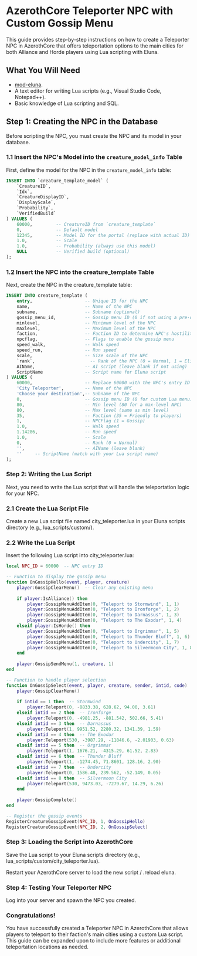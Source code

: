 # AzerothCore Teleporter NPC with Custom Gossip Menu

This guide provides step-by-step instructions on how to create a Teleporter NPC in AzerothCore that offers teleportation options to the main cities 
for both Alliance and Horde players using Lua scripting with Eluna.

## What You Will Need

- [mod-eluna](https://github.com/azerothcore/mod-eluna).
- A text editor for writing Lua scripts (e.g., Visual Studio Code, Notepad++).
- Basic knowledge of Lua scripting and SQL.

## Step 1: Creating the NPC in the Database

Before scripting the NPC, you must create the NPC and its model in your database.

### 1.1 Insert the NPC's Model into the `creature_model_info` Table

First, define the model for the NPC in the `creature_model_info` table:

```sql
INSERT INTO `creature_template_model` (
    `CreatureID`,
    `Idx`,
    `CreatureDisplayID`,
    `DisplayScale`,
    `Probability`,
    `VerifiedBuild`
) VALUES (
    60000,         -- CreatureID from `creature_template`
    0,             -- Default model
    12345,         -- Model ID for the portal (replace with actual ID)
    1.0,           -- Scale
    1.0,           -- Probability (always use this model)
    NULL           -- Verified build (optional)
);

```
### 1.2 Insert the NPC into the creature_template Table
Next, create the NPC in the creature_template table:

```sql
INSERT INTO creature_template (
    entry,                    -- Unique ID for the NPC
    name,                     -- Name of the NPC
    subname,                  -- Subname (optional)
    gossip_menu_id,           -- Gossip menu ID (0 if not using a pre-defined menu)
    minlevel,                 -- Minimum level of the NPC
    maxlevel,                 -- Maximum level of the NPC
    faction,                  -- Faction ID to determine NPC's hostility
    npcflag,                  -- Flags to enable the gossip menu
    speed_walk,               -- Walk speed
    speed_run,                -- Run speed
    scale,                    -- Size scale of the NPC
    `rank`,                     -- Rank of the NPC (0 = Normal, 1 = Elite, etc.)
    AIName,                   -- AI script (leave blank if not using)
    ScriptName                -- Script name for Eluna script
) VALUES (
    60000,                    -- Replace 60000 with the NPC's entry ID if you used a different ID.
    'City Teleporter',        -- Name of the NPC
    'Choose your destination',-- Subname of the NPC
    0,                        -- Gossip menu ID (0 for custom Lua menu)
    80,                       -- Min level (80 for a max-level NPC)
    80,                       -- Max level (same as min level)
    35,                       -- Faction (35 = Friendly to players)
    1,                        -- NPCFlag (1 = Gossip)
    1.0,                      -- Walk speed
    1.14286,                  -- Run speed
    1.0,                      -- Scale
    0,                        -- Rank (0 = Normal)
    '',                       -- AIName (leave blank)
    ''     -- ScriptName (match with your Lua script name)
);
```
### Step 2: Writing the Lua Script
Next, you need to write the Lua script that will handle the teleportation logic for your NPC.

### 2.1 Create the Lua Script File
Create a new Lua script file named city_teleporter.lua in your Eluna scripts directory (e.g., lua_scripts/custom/).

### 2.2 Write the Lua Script
Insert the following Lua script into city_teleporter.lua:

```lua
local NPC_ID = 60000  -- NPC entry ID

-- Function to display the gossip menu
function OnGossipHello(event, player, creature)
    player:GossipClearMenu()  -- Clear any existing menu
    
    if player:IsAlliance() then
        player:GossipMenuAddItem(0, "Teleport to Stormwind", 1, 1)
        player:GossipMenuAddItem(0, "Teleport to Ironforge", 1, 2)
        player:GossipMenuAddItem(0, "Teleport to Darnassus", 1, 3)
        player:GossipMenuAddItem(0, "Teleport to The Exodar", 1, 4)
    elseif player:IsHorde() then
        player:GossipMenuAddItem(0, "Teleport to Orgrimmar", 1, 5)
        player:GossipMenuAddItem(0, "Teleport to Thunder Bluff", 1, 6)
        player:GossipMenuAddItem(0, "Teleport to Undercity", 1, 7)
        player:GossipMenuAddItem(0, "Teleport to Silvermoon City", 1, 8)
    end
    
    player:GossipSendMenu(1, creature, 1)
end

-- Function to handle player selection
function OnGossipSelect(event, player, creature, sender, intid, code)
    player:GossipClearMenu()
    
    if intid == 1 then  -- Stormwind
        player:Teleport(0, -8833.38, 628.62, 94.00, 3.61)
    elseif intid == 2 then  -- Ironforge
        player:Teleport(0, -4981.25, -881.542, 502.66, 5.41)
    elseif intid == 3 then  -- Darnassus
        player:Teleport(1, 9951.52, 2280.32, 1341.39, 1.59)
    elseif intid == 4 then  -- The Exodar
        player:Teleport(530, -3987.29, -11846.6, -2.01903, 0.63)
    elseif intid == 5 then  -- Orgrimmar
        player:Teleport(1, 1676.21, -4315.29, 61.52, 2.83)
    elseif intid == 6 then  -- Thunder Bluff
        player:Teleport(1, -1274.45, 71.8601, 128.16, 2.90)
    elseif intid == 7 then  -- Undercity
        player:Teleport(0, 1586.48, 239.562, -52.149, 0.05)
    elseif intid == 8 then  -- Silvermoon City
        player:Teleport(530, 9473.03, -7279.67, 14.29, 6.26)
    end
    
    player:GossipComplete()
end

-- Register the gossip events
RegisterCreatureGossipEvent(NPC_ID, 1, OnGossipHello)
RegisterCreatureGossipEvent(NPC_ID, 2, OnGossipSelect)
```
### Step 3: Loading the Script into AzerothCore
Save the Lua script to your Eluna scripts directory 
(e.g., lua_scripts/custom/city_teleporter.lua).

Restart your AzerothCore server to load the new script / .reload eluna.

### Step 4: Testing Your Teleporter NPC
Log into your server and spawn the NPC you created.


### Congratulations! 
You have successfully created a Teleporter NPC in AzerothCore that allows players to teleport to their faction's main cities using a custom Lua script. 
This guide can be expanded upon to include more features or additional teleportation locations as needed.
